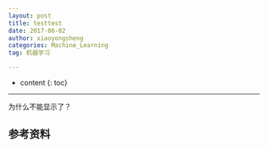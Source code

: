 ```yaml
---
layout: post
title: testtest
date: 2017-06-02
author: xiaoyongsheng
categories: Machine_Learning
tag: 机器学习

---
```


* content
{: toc}

---
为什么不能显示了？

## 参考资料  

[^1]: 周志华.机器学习[M].清华大学出版社,2016.  
